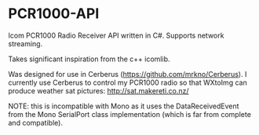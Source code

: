PCR1000-API
===========

Icom PCR1000 Radio Receiver API written in C#. Supports network streaming.

Takes significant inspiration from the c++ icomlib.

Was designed for use in Cerberus (https://github.com/mrkno/Cerberus). I currently use Cerberus to control my PCR1000 radio so that WXtoImg can produce weather sat pictures: http://sat.makereti.co.nz/

NOTE: this is incompatible with Mono as it uses the DataReceivedEvent from the Mono SerialPort class implementation (which is far from complete and compatible).
